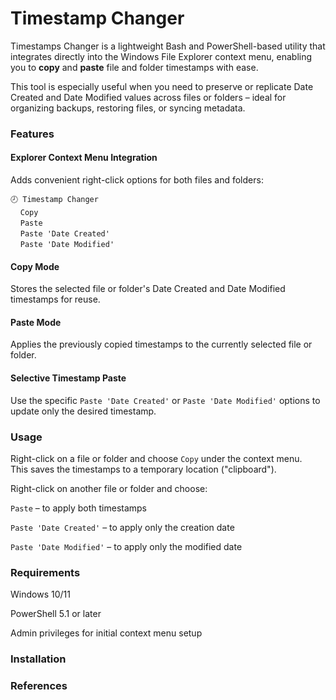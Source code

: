 ﻿
# Timestamp Changer

Timestamps Changer is a lightweight Bash and PowerShell-based utility that integrates directly into the Windows File Explorer context menu, enabling you to **copy** and **paste** file and folder timestamps with ease.

This tool is especially useful when you need to preserve or replicate Date Created and Date Modified values across files or folders – ideal for organizing backups, restoring files, or syncing metadata.

### Features

#### Explorer Context Menu Integration

Adds convenient right-click options for both files and folders:

`🕗 Timestamp Changer`  
&nbsp; &nbsp; `Copy`  
&nbsp; &nbsp; `Paste`  
&nbsp; &nbsp; `Paste 'Date Created'`  
&nbsp; &nbsp; `Paste 'Date Modified'`  

#### Copy Mode

Stores the selected file or folder's Date Created and Date Modified timestamps for reuse.

#### Paste Mode

Applies the previously copied timestamps to the currently selected file or folder.

#### Selective Timestamp Paste

Use the specific `Paste 'Date Created'` or `Paste 'Date Modified'` options to update only the desired timestamp.

### Usage

Right-click on a file or folder and choose `Copy` under the context menu.  
This saves the timestamps to a temporary location ("clipboard").

Right-click on another file or folder and choose:

`Paste` – to apply both timestamps

`Paste 'Date Created'` – to apply only the creation date

`Paste 'Date Modified'` – to apply only the modified date

### Requirements

Windows 10/11

PowerShell 5.1 or later

Admin privileges for initial context menu setup

### Installation

### References


